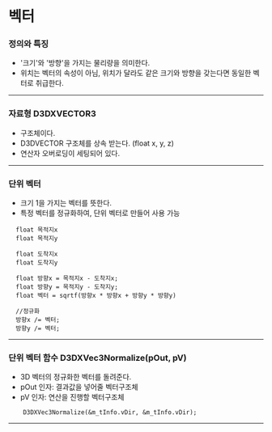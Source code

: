 # 벡터
### 정의와 특징
- '크기'와 '방향'을 가지는 물리량을 의미한다.
- 위치는 벡터의 속성이 아님, 위치가 달라도 같은 크기와 방향을 갖는다면 동일한 벡터로 취급한다.
***
### 자료형 D3DXVECTOR3
- 구조체이다.
- D3DVECTOR 구조체를 상속 받는다. (float x, y, z)
- 연산자 오버로딩이 세팅되어 있다.
***
### 단위 벡터
- 크기 1을 가지는 벡터를 뜻한다.
- 특정 벡터를 정규화하여, 단위 벡터로 만들어 사용 가능
```
  float 목적지x
  float 목적지y

  float 도착지x
  float 도착지y

  float 방향x = 목적지x - 도착지x;
  float 방향y = 목적지y - 도착지y;
  float 벡터 = sqrtf(방향x * 방향x + 방향y * 방향y)
  
  //정규화
  방향x /= 벡터;
  방향y /= 벡터;
```
***
### 단위 벡터 함수 D3DXVec3Normalize(pOut, pV)
- 3D 벡터의 정규화한 벡터를 돌려준다.
- pOut 인자: 결과값을 넣어줄 벡터구조체
- pV 인자: 연산을 진행할 벡터구조체
```
	D3DXVec3Normalize(&m_tInfo.vDir, &m_tInfo.vDir);
```
***
